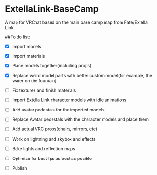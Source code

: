 # ExtellaLink-BaseCamp
A map for VRChat based on the main base camp map from Fate/Extella Link.

##To do list:

- [x] Import models
- [x] Import materials
- [x] Place models together(including props)
- [x] Replace weird model parts with better custom model(for example, the water on the fountain)
- [ ] Fix textures and finish materials
- [ ] Import Extella Link character models with idle animations
- [ ] Add avatar pedestals for the imported models
- [ ] Replace Avatar pedestals with the character models and place them
- [ ] Add actual VRC props(chairs, mirrors, etc)
- [ ] Work on lightning and skybox and effects
- [ ] Bake lights and reflection maps
- [ ] Optimize for best fps as best as posible
- [ ] Publish

